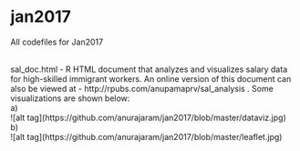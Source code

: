 # jan2017
All codefiles for Jan2017

<br>
sal_doc.html - R HTML document that analyzes and visualizes salary data for high-skilled immigrant workers. An online version of this document can also be viewed at - http://rpubs.com/anupamaprv/sal_analysis . Some visualizations are shown below: </br>
a) </br> 
![alt tag](https://github.com/anurajaram/jan2017/blob/master/dataviz.jpg) </br>
b) </br>
![alt tag](https://github.com/anurajaram/jan2017/blob/master/leaflet.jpg) </br>

</br>
